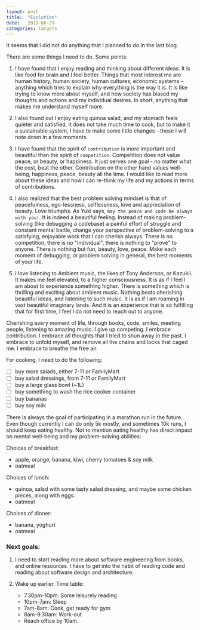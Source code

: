 ```yaml
---
layout: post
title:  "Evolution"
date:   2019-06-29
categories: targets
---
```


It seems that I did not do anything that I planned to do in the last blog.

There are some things I need to do. Some points:

1. I have found that I enjoy reading and thinking about different ideas. It is
	 like food for brain and I feel better. Things that most interest me are
	 human history, human society, human cultures, economic systems - anything
	 which tries to explain why everything is the way it is. It is like trying to
	 know more about myself, and how society has biased my thoughts and actions
	 and my individual desires. In short, anything that makes me understand
	 myself more.

2. I also found out I enjoy eating quinoa salad, and my stomach feels quieter
	 and satisfied. It does not take much time to cook, but to make it a sustainable
	 system, I have to make some little changes - these I will note down in a few
	 moments.

3. I have found that the spirit of `contribution` is more important and
	 beautiful than the spirit of `competition`. Competition does not value
	 peace, or beauty, or happiness. It just serves one goal - no matter what the
	 cost, beat the other. Contribution on the other hand values well-being,
	 happiness, peace, beauty all the time. I would like to read more about these
	 ideas and how I can re-think my life and my actions in terms of
	 contributions.

4. I also realized that the best problem solving mindset is that of
	 peacefulness, ego-lessness, selflessness, love and appreciation of beauty.
	 Love triumphs. As Yuki says, `may the peace and code be always with you!`.
	 It is indeed a beautiful feeling. Instead of making problem-solving (like
	 debugging a codebase) a painful effort of struggle and constant mental
	 battle, change your perspective of problem-solving to a satisfying,
	 enjoyable work that I can cherish always. There is no competition, there is
	 no "individual", there is nothing to "prove" to anyone. There is nothing but
	 fun, beauty, love, peace. Make each moment of debugging, or problem solving
	 in general, the best moments of your life.

5. I love listening to Ambient music, the likes of Tony Anderson, or Kazukii.
	 It makes me feel elevated, to a higher consciousness. It is as if I feel I
	 am about to experience something higher. There is something which is
	 thrilling and exciting about ambient music. Nothing beats cherishing
	 beautiful ideas, and listening to such music. It is as if I am roaming in
	 vast beautiful imaginary lands. And it is an experience that is so
	 fulfilling that for first time, I feel I do not need to reach out to anyone.

Cherishing every moment of life, through books, code, smiles, meeting people,
listening to amazing music. I give up competing. I embrace contribution. I
embrace all thoughts that I tried to shun away in the past. I embrace to unfold
myself, and remove all the chains and locks that caged me. I embrace to breathe
the free air.

For cooking, I need to do the following:
- [ ] buy more salads, either 7-11 or FamilyMart
- [ ] buy salad dressings, from 7-11 or FamilyMart
- [ ] buy a large glass bowl (~1L)
- [ ] buy something to wash the rice cooker container
- [ ] buy bananas
- [ ] buy soy milk

There is always the goal of participating in a marathon run in the future. Even
though currently I can do only 5k mostly, and sometimes 10k runs, I should keep
eating healthy. Not to mention eating healthy has direct impact on mental
well-being and my problem-solving abilities:

Choices of breakfast:
* apple, orange, banana, kiwi, cherry tomatoes & soy milk
* oatmeal

Choices of lunch:
* quinoa, salad with some tasty salad dressing, and maybe some chicken pieces,
	along with eggs.
* oatmeal

Choices of dinner:
* banana, yoghurt
* oatmeal

### Next goals:

1. I need to start reading more about software engineering from books, and
	 online resources. I have to get into the habit of reading code and reading
	 about software design and architecture.

2. Wake up earlier. Time table:
	* 7.30pm-10pm: Some leisurely reading
	* 10pm-7am: Sleep
	* 7am-8am: Cook, get ready for gym
	* 8am-9.30am: Work-out
	* Reach office by 10am.
